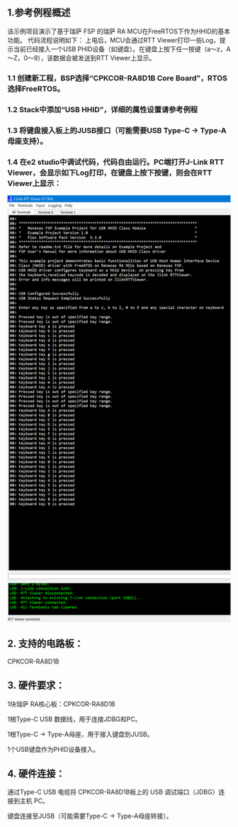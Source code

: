## 1.参考例程概述
该示例项目演示了基于瑞萨 FSP 的瑞萨 RA MCU在FreeRTOS下作为HHID的基本功能。
代码流程说明如下：
上电后，MCU会通过RTT Viewer打印一些Log，提示当前已经接入一个USB PHID设备（如键盘）。在键盘上按下任一按键（a～z，A～Z，0～9），该数据会被发送到RTT Viewer上显示。

### 1.1 创建新工程，BSP选择“CPKCOR-RA8D1B Core Board”，RTOS选择FreeRTOS。
### 1.2 Stack中添加“USB HHID”，详细的属性设置请参考例程
### 1.3 将键盘接入板上的JUSB接口（可能需要USB Type-C -> Type-A母座支持）。
### 1.4 在e2 studio中调试代码，代码自由运行。PC端打开J-Link RTT Viewer，会显示如下Log打印，在键盘上按下按键，则会在RTT Viewer上显示：
![alt text](images/Picture1-1.png)

## 2. 支持的电路板：
CPKCOR-RA8D1B

## 3. 硬件要求：
1块瑞萨 RA核心板：CPKCOR-RA8D1B

1根Type-C USB 数据线，用于连接JDBG和PC。

1根Type-C -> Type-A母座，用于接入键盘到JUSB。

1个USB键盘作为PHID设备接入。

## 4. 硬件连接：
通过Type-C USB 电缆将 CPKCOR-RA8D1B板上的 USB 调试端口（JDBG）连接到主机 PC。

键盘连接至JUSB（可能需要Type-C -> Type-A母座转接）。